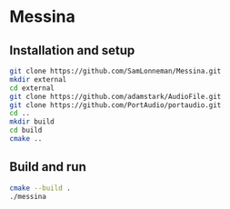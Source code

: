 # Messina

## Installation and setup
```bash
git clone https://github.com/SamLonneman/Messina.git
mkdir external
cd external
git clone https://github.com/adamstark/AudioFile.git
git clone https://github.com/PortAudio/portaudio.git
cd ..
mkdir build
cd build
cmake ..
```

## Build and run
```bash
cmake --build .
./messina
```